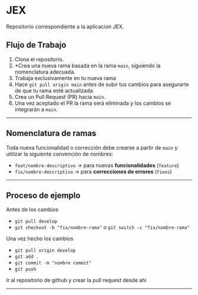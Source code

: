 # JEX
Repositorio correspondiente a la aplicacion JEX.

## Flujo de Trabajo

1. Clona el repositorio.
2. *Crea una nueva rama basada en la rama `main`, siguiendo la nomenclatura adecuada.
3. Trabaja exclusivamente en tu nueva rama
4. Hace `git pull origin main` antes de subir tus cambios para asegurarte de que tu rama esté actualizada.
5. Crea un Pull Request (PR) hacia `main`.
6. Una vez aceptado el PR la rama será eliminada y los cambios se integrarán a `main`.

---

## Nomenclatura de ramas

Toda nueva funcionalidad o corrección debe crearse a partir de `main` y utilizar la siguiente convención de nombres:

- `feat/nombre-descriptivo` → para nuevas **funcionalidades** (`feature`)
- `fix/nombre-descriptivo` → para **correcciones de errores** (`fixes`)

---


## Proceso de ejemplo

Antes de los cambios
- `git pull develop`
- `git checkout -b "fix/nombre-rama"` o `git switch -c "fix/nombre-rama"`

Una vez hecho los cambios

- `git pull origin develop`
- `git add .`
- `git commit -m "nombre commit"`
- `git push`
  
Ir al repositorio de github y crear la pull request desde ahi

---

